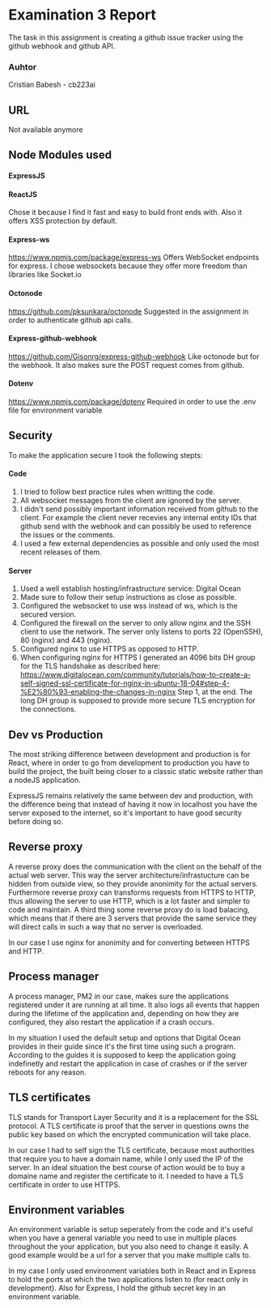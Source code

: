 # Examination 3 Report
The task in this assignment is creating a github issue tracker using the github webhook and github API.
### Auhtor
Cristian Babesh - cb223ai
## URL
Not available anymore
## Node Modules used
#### ExpressJS
#### ReactJS
   Chose it because I find it fast and easy to build front ends with. Also it offers XSS protection by default.
#### Express-ws
  https://www.npmjs.com/package/express-ws
  Offers WebSocket endpoints for express. I chose websockets because they offer more freedom than libraries like Socket.io
#### Octonode
  https://github.com/pksunkara/octonode
  Suggested in the assignment in order to authenticate github api calls.
#### Express-github-webhook
  https://github.com/Gisonrg/express-github-webhook
  Like octonode but for the webhook. It also makes sure the POST request comes from github.
#### Dotenv
  https://www.npmjs.com/package/dotenv
  Required in order to use the .env file for environment variable
## Security
  To make the application secure I took the following stepts:
  #### Code
  1. I tried to follow best practice rules when writting the code.
  1. All websocket messages from the client are ignored by the server.
  1. I didn't send possibly important information received from github to the client. For example the client never recevies any internal entity IDs that github send with the webhook and can possibly be used to reference the issues or the comments.
  1. I used a few external dependencies as possible and only used the most recent releases of them.
  #### Server
  1. Used a well establish hosting/infrastructure service: Digital Ocean
  1. Made sure to follow their setup instructions as close as possible.
  1. Configured the websocket to use wss instead of ws, which is the secured version.
  1. Configured the firewall on the server to only allow nginx and the SSH client to use the network. The server only listens to ports 22 (OpenSSH), 80 (nginx) and 443 (nginx).
  1. Configured nginx to use HTTPS as opposed to HTTP.
  1. When configuring nginx for HTTPS I generated an 4096 bits DH group for the TLS handshake as described here: https://www.digitalocean.com/community/tutorials/how-to-create-a-self-signed-ssl-certificate-for-nginx-in-ubuntu-18-04#step-4-%E2%80%93-enabling-the-changes-in-nginx Step 1, at the end. The long DH group is supposed to provide more secure TLS encryption for the connections.
## Dev vs Production
The most striking difference between development and production is for React, where in order to go from development to production you have to build the project, the built being closer to a classic static website rather than a nodeJS application.

ExpressJS remains relatively the same between dev and production, with the difference being that instead of having it now in localhost you have the server exposed to the internet, so it's important to have good security before doing so.
## Reverse proxy
A reverse proxy does the communication with the client on the behalf of the actual web server. This way the server architecture/infrastucture can be hidden from outside view, so they provide anonimity for the actual servers. Furthermore reverse proxy can transforms requests from HTTPS to HTTP, thus allowing the server to use HTTP, which is a lot faster and simpler to code and maintain. A third thing some reverse proxy do is load balacing, which means that if there are 3 servers that provide the same service they will direct calls in such a way that no server is overloaded.

In our case I use nginx for anonimity and for converting between HTTPS and HTTP.
## Process manager
A process manager, PM2 in our case, makes sure the applications registered under it are running at all time. It also logs all events that happen during the lifetime of the application and, depending on how they are configured, they also restart the application if a crash occurs.

In my situation I used the default setup and options that Digital Ocean provides in their guide since it's the first time using such a program. According to the guides it is supposed to keep the application going indefinetly and restart the application in case of crashes or if the server reboots for any reason.
## TLS certificates
TLS stands for Transport Layer Security and it is a replacement for the SSL protocol. A TLS certificate is proof that the server in questions owns the public key based on which the encrypted communication will take place. 

In our case I had to self sign the TLS certificate, because most authorities that require you to have a domain name, while I only used the IP of the server. In an ideal situation the best course of action would be to buy a domaine name and register the certificate to it. I needed to have a TLS certificate in order to use HTTPS.
## Environment variables
An environment variable is setup seperately from the code and it's useful when you have a general variable you need to use in multiple places throughout the your application, but you also need to change it easily. A good example would be a url for a server that you make multiple calls to.

In my case I only used environment variables both in React and in Express to hold the ports at which the two applications listen to (for react only in development). Also for Express, I hold the github secret key in an environment variable.
